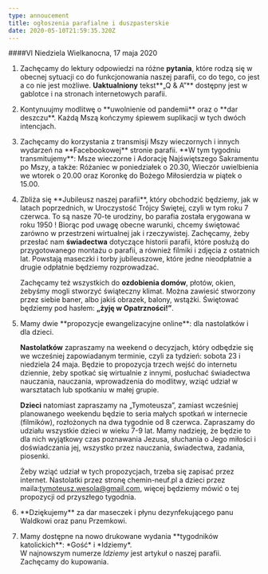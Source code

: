 ```yaml
---
type: annoucement
title: ogłoszenia parafialne i duszpasterskie
date: 2020-05-10T21:59:35.320Z
---
```

<!--StartFragment-->

\####VI Niedziela Wielkanocna, 17 maja 2020

1. Zachęcamy do lektury odpowiedzi na różne **pytania**, które rodzą się w obecnej sytuacji co do funkcjonowania naszej parafii, co do tego, co jest a co nie jest możliwe. **Uaktualniony** tekst**„Q & A”** dostępny jest w gablotce i na stronach internetowych parafii.
2. Kontynuujmy modlitwę o \*\*uwolnienie od pandemii\*\* oraz o \*\*dar deszczu\*\*. Każdą Mszą kończymy śpiewem suplikacji w tych dwóch intencjach.
3. Zachęcamy do korzystania z transmisji Mszy wieczornych i innych wydarzeń na \*\*Facebookowej\*\* stronie parafii. \*\*W tym tygodniu transmitujemy\*\*: Msze wieczorne i Adorację Najświętszego Sakramentu po Mszy, a także: Różaniec w poniedziałek o 20.30, Wieczór uwielbienia we wtorek o 20.00 oraz Koronkę do Bożego Miłosierdzia w piątek o 15.00.
4. Zbliża się \*\*Jubileusz naszej parafii\*\*, który obchodzić będziemy, jak w latach poprzednich, w Uroczystość Trójcy Świętej, czyli w tym roku 7 czerwca. To są nasze 70-te urodziny, bo parafia została erygowana w roku 1950 ! Biorąc pod uwagę obecne warunki, chcemy świętować zarówno w przestrzeni wirtualnej jak i rzeczywistej. Zachęcamy, żeby przesłać nam **świadectwa** dotyczące historii parafii, które posłużą do przygotowanego montażu o parafii, a również filmiki i zdjęcia z ostatnich lat. Powstają maseczki i torby jubileuszowe, które jedne nieodpłatnie a drugie odpłatnie będziemy rozprowadzać.

   Zachęcamy też wszystkich do **ozdobienia domów**, płotów, okien, żebyśmy mogli stworzyć świąteczny klimat. Można zawiesić stworzony przez siebie baner, albo jakiś obrazek, balony, wstążki. Świętować będziemy pod hasłem: **„żyję w Opatrzności!”**.
5. Mamy dwie \*\*propozycje ewangelizacyjne online\*\*: dla nastolatków i dla dzieci.

   **Nastolatków** zapraszamy na weekend o decyzjach, który odbędzie się we wcześniej zapowiadanym terminie, czyli za tydzień: sobota 23 i niedziela 24 maja. Będzie to propozycja trzech wejść do internetu dziennie, żeby spotkać się wirtualnie z innymi, posłuchać świadectwa nauczania, nauczania, wprowadzenia do modlitwy, wziąć udział w warsztatach lub spotkaniu w małej grupie.

   **Dzieci** natomiast zapraszamy na „Tymoteusza”, zamiast wcześniej planowanego weekendu będzie to seria małych spotkań w internecie (filmików), rozłożonych na dwa tygodnie od 8 czerwca. Zapraszamy do udziału wszystkie dzieci w wieku 7-9 lat. Mamy nadzieję, że będzie to dla nich wyjątkowy czas poznawania Jezusa, słuchania o Jego miłości i doświadczania jej, wszystko przez nauczania, świadectwa, zadania, piosenki.

   Żeby wziąć udział w tych propozycjach, trzeba się zapisać przez internet. Nastolatki przez stronę chemin-neuf.pl a dzieci przez maila:[tymoteusz.wesola@gmail.com](mailto:tymoteusz.wesola@gmail.com), więcej będziemy mówić o tej propozycji od przyszłego tygodnia.
6. \*\*Dziękujemy\*\* za dar maseczek i płynu dezynfekującego panu Waldkowi oraz panu Przemkowi.
7. Mamy dostępne na nowo drukowane wydania \*\*tygodników katolickich\*\*: \*Gość\* i \*Idziemy\*. \
   W najnowszym numerze *Idziemy* jest artykuł o naszej parafii. Zachęcamy do kupowania.

<!--EndFragment-->